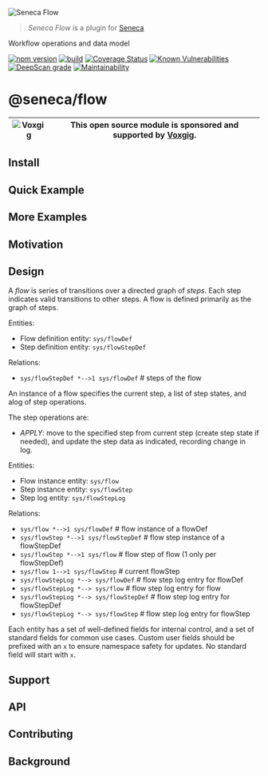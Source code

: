 ![Seneca Flow](http://senecajs.org/files/assets/seneca-logo.png)

> _Seneca Flow_ is a plugin for [Seneca](http://senecajs.org)

Workflow operations and data model

[![npm version](https://img.shields.io/npm/v/@seneca/flow.svg)](https://npmjs.com/package/@seneca/flow)
[![build](https://github.com/senecajs/seneca-flow/actions/workflows/build.yml/badge.svg)](https://github.com/senecajs/seneca-flow/actions/workflows/build.yml)
[![Coverage Status](https://coveralls.io/repos/github/senecajs/seneca-flow/badge.svg?branch=main)](https://coveralls.io/github/senecajs/seneca-flow?branch=main)
[![Known Vulnerabilities](https://snyk.io/test/github/senecajs/seneca-flow/badge.svg)](https://snyk.io/test/github/senecajs/seneca-flow)
[![DeepScan grade](https://deepscan.io/api/teams/5016/projects/21060/branches/593851/badge/grade.svg)](https://deepscan.io/dashboard#view=project&tid=5016&pid=21060&bid=593851)
[![Maintainability](https://api.codeclimate.com/v1/badges/9d54b38a991fe7b92a43/maintainability)](https://codeclimate.com/github/senecajs/seneca-flow/maintainability)

# @seneca/flow

| ![Voxgig](https://www.voxgig.com/res/img/vgt01r.png) | This open source module is sponsored and supported by [Voxgig](https://www.voxgig.com). |
| ---------------------------------------------------- | --------------------------------------------------------------------------------------- |

## Install

## Quick Example

## More Examples

## Motivation

## Design

A _flow_ is series of transitions over a directed graph of _steps_. Each
step indicates valid transitions to other steps. A flow is defined
primarily as the graph of steps.

Entities:

* Flow definition entity: `sys/flowDef`
* Step definition entity: `sys/flowStepDef`

Relations:

* `sys/flowStepDef *-->1 sys/flowDef` # steps of the flow

An instance of a flow specifies the current step, a list of step
states, and alog of step operations.

The step operations are:

* _APPLY_: move to the specified step from current step (create step
  state if needed), and update the step data as indicated, recording
  change in log.


Entities:

* Flow instance entity: `sys/flow`
* Step instance entity: `sys/flowStep`
* Step log entity: `sys/flowStepLog`

Relations:

* `sys/flow *-->1 sys/flowDef` # flow instance of a flowDef
* `sys/flowStep *-->1 sys/flowStepDef` # flow step instance of a flowStepDef
* `sys/flowStep *-->1 sys/flow` # flow step of flow (1 only per flowStepDef)
* `sys/flow 1-->1 sys/flowStep` # current flowStep
* `sys/flowStepLog *--> sys/flowDef` # flow step log entry for flowDef
* `sys/flowStepLog *--> sys/flow` # flow step log entry for flow
* `sys/flowStepLog *--> sys/flowStepDef` # flow step log entry for flowStepDef
* `sys/flowStepLog *--> sys/flowStep` # flow step log entry for flowStep


Each entity has a set of well-defined fields for internal control, and
a set of standard fields for common use cases. Custom user fields
should be prefixed with an `x` to ensure namespace safety for
updates. No standard field will start with `x`.



## Support

## API

## Contributing

## Background
